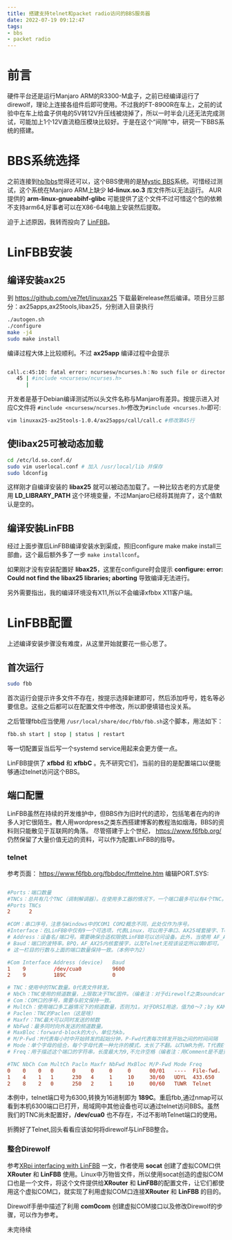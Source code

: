```yaml
---
title: 搭建支持telnet和packet radio访问的BBS服务器
date: 2022-07-19 09:12:47
tags:
- bbs
- packet radio
---
```

# 前言
硬件平台还是运行Manjaro ARM的R3300-M盒子，之前已经编译运行了direwolf，理论上连接各组件后即可使用。不过我的FT-8900R在车上，之前的试验中在车上给盒子供电的5V转12V升压线被烧掉了，所以一时半会儿还无法完成测试，可能加上1个12V直流稳压模块比较好。于是在这个“间隙”中，研究一下BBS系统的搭建。

# BBS系统选择
之前连接到[hb1bbs](https://hb1bbs.com/)觉得还可以，这个BBS使用的是[Mystic BBS](http://www.mysticbbs.com/)系统。可惜经过测试，这个系统在Manjaro ARM上缺少 **ld-linux.so.3** 库文件所以无法运行。 AUR提供的 **arm-linux-gnueabihf-glibc** 可能提供了这个文件不过可惜这个包的依赖不支持arm64,好事者可以在X86-64电脑上安装然后提取。

迫于上述原因，我转而投向了 [LinFBB](https://sourceforge.net/projects/LinFBB/)。

# LinFBB安装
## 编译安装ax25
到 https://github.com/ve7fet/linuxax25  下载最新release然后编译。项目分三部分：ax25apps,ax25tools,libax25，分别进入目录执行

```bash
./autogen.sh
./configure
make -j4
sudo make install
````
编译过程大体上比较顺利。不过 **ax25app** 编译过程中会提示

```bash

call.c:45:10: fatal error: ncursesw/ncurses.h：No such file or directory
   45 | #include <ncursesw/ncurses.h>
      | 
```

开发者是基于Debian编译测试所以头文件名称与Manjaro有差异。按提示进入对应C文件将 `#include <ncursesw/ncurses.h>`修改为`#include <ncurses.h>`即可:
```bash
vim linuxax25-ax25tools-1.0.4/ax25apps/call/call.c #修改第45行
````

## 使libax25可被动态加载
```bash
cd /etc/ld.so.conf.d/
sudo vim userlocal.conf # 加入 /usr/local/lib 并保存
sudo ldconfig
```
这样刚才自编译安装的 **libax25** 就可以被动态加载了。一种比较古老的方式是使用 **LD_LIBRARY_PATH** 这个环境变量，不过Manjaro已经将其抛弃了，这个值默认是空的。

## 编译安装LinFBB
经过上面步骤后LinFBB编译安装水到渠成，照旧configure make make install三部曲，这个最后额外多了一步 `make installconf`。

如果刚才没有安装配置好 **libax25**，这里在configure时会提示 **configure: error: Could not find the libax25 libraries; aborting** 导致编译无法进行。

另外需要指出，我的编译环境没有X11,所以不会编译xfbbx X11客户端。
# LinFBB配置
上述编译安装步骤没有难度，从这里开始就要花一些心思了。

## 首次运行
```bash
sudo fbb
```
首次运行会提示许多文件不存在，按提示选择新建即可，然后添加呼号，姓名等必要信息。这些之后都可以在配置文件中修改，所以即便填错也没关系。

之后管理fbb应当使用 `/usr/local/share/doc/fbb/fbb.sh`这个脚本，用法如下：

```bash
fbb.sh start | stop | status | restart
```

等一切配置妥当后写一个systemd service用起来会更方便一点。

LinFBB提供了 **xfbbd** 和 **xfbbC** 。先不研究它们，当前的目的是配置端口以便能够通过telnet访问这个BBS。
## 端口配置
LinFBB虽然在持续的开发维护中，但BBS作为旧时代的遗珍，包括笔者在内的许多人对它很陌生。教人用wordpress之类东西搭建博客的教程浩如烟海，BBS的资料则只能散见于互联网的角落。 尽管搭建于上个世纪， https://www.f6fbb.org/ 仍然保留了大量价值无边的资料，可以作为配置LinFBB的指导。

### telnet
参考页面： https://www.f6fbb.org/fbbdoc/fmttelne.htm
编辑PORT.SYS:

```conf

#Ports：端口数量
#TNCs：总共有几个TNC（调制解调器）。在使用多工器的情况下，一个端口最多可以有4个TNC。
#Ports TNCs
2      2

#COM：串口序号，注意与Windows中的COM1 COM2概念不同，此处仅作为序号。
#Interface：在LinFBB中仅有9一个可选项，代表Linux，可以用于串口、AX25域套接字、Telnet端口。
# Address：设备名/端口号。需要确保合适权限使LinFBB可以访问设备。此外，当使用 AF_AX25 内核端口时，地址是不需要的；当使用Telenet时，地址是Tenlet端口的16进制形式。
# Baud：端口的波特率。BPQ，AF_AX25内核套接字，以及Telnet无视该设定所以填0即可。
# 这一栏目的行数与上面的端口数量保持一致。（本例中为2）

#Com Interface Address (device)   Baud
1    9         /dev/cua0          9600
2    9         189C               0

# TNC：使用中的TNC数量。0代表文件转发。
# NbCh：TNC使用的频道数量，上限取决于TNC固件。（编者注：对于direwolf之类soundcard modem,是否意味着一个TNC只有一个Channel？）
# Com：COM口的序号，需要与前文保持一致。
# MultCh：使用端口多工器情况下的频道数量，否则为1。对于DRSI用途，值为0～7；by KAM use 1/VHF and 2/HF；Linux中使用AF_AX25内核套接字时，MultCh为接口名称（例如：ax0）
# Paclen：TNC的Paclen（这是啥）
# Maxfr：TNC最大可以同时发送的帧数
# NbFwd：最多同时向外发送的频道数量。
# MaxBloc：forward-block的大小，单位为kb。
# M/P-Fwd：M代表每小时中开始转发的起始分钟，P-Fwd代表每次转发开始之间的时间间隔
# Mode：单个字母的组合，每个字母代表一种允许的模式，太长了不翻。以TUWR为例，T代表Ethernet/TCP-IP（host-mode），U代表正常模式（Port mode），W代表网关允许这个频率（附加内容），R代表调制解调器端口允许只读模式（附加内容）
# Freq：用于描述这个端口的字符串，长度最大为9,不允许空格（编者注：用Comment是不是更直观一点）

#TNC NbCh Com MultCh Pacln Maxfr NbFwd MxBloc M/P-Fwd Mode Freq
0    0    0   0      0     0     0     0      00/01   ----  File-fwd.
1    4    1   1      230   4     1     10     30/60   UDYL  433.650
2    8    2   0      250   2     1     10     00/60   TUWR  Telnet
```
本例中，telnet端口号为6300,转换为16进制即为 **189C**。重启fbb,通过nmap可以看到本机6300端口已打开，局域网中其他设备也可以通过telnet访问BBS。虽然我们的TNC尚未配置好，**/dev/cua0** 也不存在，不过不影响Telnet端口的使用。

折腾好了Telnet,回头看看应该如何将direwolf与LinFBB整合。
### 整合Direwolf
参考[XRpi interfacing with LinFBB](https://packet-radio.net/xrpi-interfacing-with-linfbb/) 一文，作者使用 **socat** 创建了虚拟COM口供 **XRouter** 和 **LinFBB** 使用。Linux中万物皆文件，所以使用socat创造的虚拟COM口也是一个文件，将这个文件提供给**XRouter** 和 **LinFBB**的配置文件，让它们都使用这个虚拟COM口，就实现了利用虚拟COM口连接**XRouter** 和 **LinFBB** 的目的。

Direwolf手册中描述了利用 **com0com** 创建虚拟COM接口以及修改Direwolf的步骤，可以作为参考。

未完待续